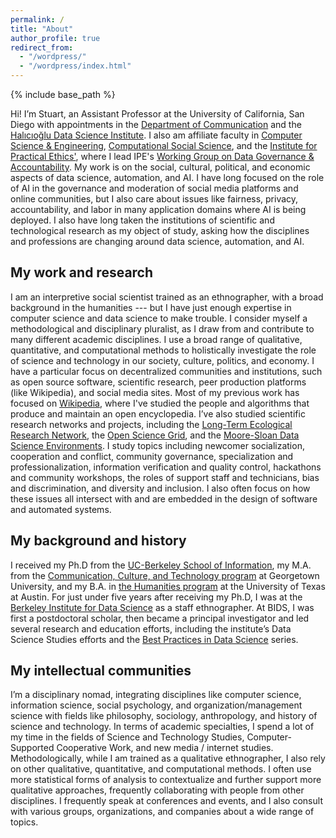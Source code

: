```yaml
---
permalink: /
title: "About"
author_profile: true
redirect_from: 
  - "/wordpress/"
  - "/wordpress/index.html"
---
```


{% include base_path %}

Hi! I’m Stuart, an Assistant Professor at the University of California, San Diego with appointments in the [Department of Communication](https://communication.ucsd.edu) and the [Halıcıoğlu Data Science Institute](https://datascience.ucsd.edu). I also am affiliate faculty in [Computer Science & Engineering](https://cse.ucsd.edu), [Computational Social Science](https://css.ucsd.edu), and the [Institute for Practical Ethics'](https://ipe.ucsd.edu), where I lead IPE's [Working Group on Data Governance & Accountability](https://groups.google.com/a/ucsd.edu/g/ipedata-g). My work is on the social, cultural, political, and economic aspects of data science, automation, and AI. I have long focused on the role of AI in the governance and moderation of social media platforms and online communities, but I also care about issues like fairness, privacy, accountability, and labor in many application domains where AI is being deployed. I also have long taken the institutions of scientific and technological research as my object of study, asking how the disciplines and professions are changing around data science, automation, and AI. 

## My work and research
I am an interpretive social scientist trained as an ethnographer, with a broad background in the humanities --- but I have just enough expertise in computer science and data science to make trouble. I consider myself a methodological and disciplinary pluralist, as I draw from and contribute to many different academic disciplines. I use a broad range of qualitative, quantitative, and computational methods to holistically investigate the role of science and technology in our society, culture, politics, and economy. I have a particular focus on decentralized communities and institutions, such as open source software, scientific research, peer production platforms (like Wikipedia), and social media sites. Most of my previous work has focused on [Wikipedia](http://enwp.org/Wikipedia), where I've studied the people and algorithms that produce and maintain an open encyclopedia. I’ve also studied scientific research networks and projects, including the [Long-Term Ecological Research Network](https://lternet.edu/), the [Open Science Grid](https://www.opensciencegrid.org/), and the [Moore-Sloan Data Science Environments](http://msdse.org/). I study topics including newcomer socialization, cooperation and conflict, community governance, specialization and professionalization, information verification and quality control, hackathons and community workshops, the roles of support staff and technicians, bias and discrimination, and diversity and inclusion. I also often focus on how these issues all intersect with and are embedded in the design of software and automated systems.

## My background and history
I received my Ph.D from the [UC-Berkeley School of Information](http://ischool.berkeley.edu), my M.A. from the [Communication, Culture, and Technology program](http://cct.georgetown.edu) at Georgetown University, and my B.A. in [the Humanities program](https://liberalarts.utexas.edu/humanities/) at the University of Texas at Austin. For just under five years after receiving my Ph.D, I was at the [Berkeley Institute for Data Science](https://bids.berkeley.edu) as a staff ethnographer. At BIDS, I was first a postdoctoral scholar, then became a principal investigator and led several research and education efforts, including the institute’s Data Science Studies efforts and the [Best Practices in Data Science](https://osf.io/ctfqn/) series.

## My intellectual communities
I’m a disciplinary nomad, integrating disciplines like computer science, information science, social psychology, and organization/management science with fields like philosophy, sociology, anthropology, and history of science and technology. In terms of academic specialties, I spend a lot of my time in the fields of Science and Technology Studies, Computer-Supported Cooperative Work, and new media / internet studies. Methodologically, while I am trained as a qualitative ethnographer, I also rely on other qualitative, quantitative, and computational methods. I often use more statistical forms of analysis to contextualize and further support more qualitative approaches, frequently collaborating with people from other disciplines. I frequently speak at conferences and events, and I also consult with various groups, organizations, and companies about a wide range of topics.
